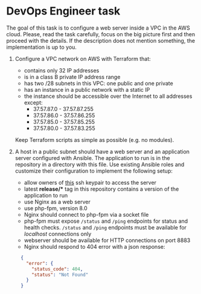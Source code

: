 # DevOps Engineer task

The goal of this task is to configure a web server inside a VPC in the AWS cloud.
Please, read the task carefully, focus on the big picture first and then proceed with the details. If the description does not mention something, the implementation is up to you.

1. Configure a VPC network on AWS with Terraform that:
    - contains only 32 IP addresses
    - is in a class B private IP address range
    - has two /28 subnets in this VPC: one public and one private
    - has an instance in a public network with a static IP
    - the instance should be accessible over the Internet to all addresses except:
      - 37.57.87.0 - 37.57.87.255
      - 37.57.86.0 - 37.57.86.255
      - 37.57.85.0 - 37.57.85.255
      - 37.57.80.0 - 37.57.83.255

   Keep Terraform scripts as simple as possible (e.g. no modules).

2. A host in a public subnet should have a web server and an application server configured with Ansible. The application to run is in the repository in a directory with this file. Use existing Ansible roles and customize their configuration to implement the following setup:

    - allow owners of [this](./devops-test-task.pub) ssh keypair to access the server
    - latest __release/*__ tag in this repository contains a version of the application to run
    - use Nginx as a web server
    - use php-fpm, version 8.0
    - Nginx should connect to php-fpm via a socket file
    - php-fpm must expose `/status` and `/ping` endpoints for status and health checks. `/status` and `/ping` endpoints must be available for _localhost_ connections only
    - webserver should be available for HTTP connections on port 8883
    - Nginx should respond to 404 error with a json response:

    ```json
      {
        "error": {
          "status_code": 404,
          "status": "Not Found"
        }
      }
    ```
